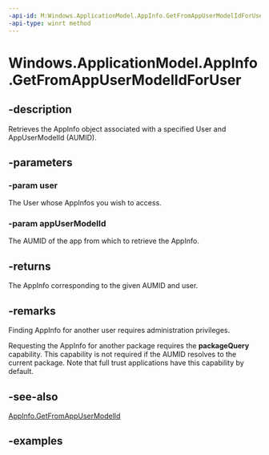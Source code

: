 ```yaml
---
-api-id: M:Windows.ApplicationModel.AppInfo.GetFromAppUserModelIdForUser(Windows.System.User,System.String)
-api-type: winrt method
---
```


<!-- Method syntax.
public AppInfo AppInfo.GetFromAppUserModelIdForUser(User user, String appUserModelId)
-->

# Windows.ApplicationModel.AppInfo.GetFromAppUserModelIdForUser

## -description
Retrieves the AppInfo object associated with a specified User and AppUserModelId (AUMID).

## -parameters
### -param user
The User whose AppInfos you wish to access.

### -param appUserModelId
The AUMID of the app from which to retrieve the AppInfo.

## -returns
The AppInfo corresponding to the given AUMID and user.

## -remarks
Finding AppInfo for another user requires administration privileges.

Requesting the AppInfo for another package requires the **packageQuery** capability. This capability is not required if the AUMID resolves to the current package. Note that full trust applications have this capability by default.

## -see-also

[AppInfo.GetFromAppUserModelId](appinfo_getfromappusermodelid_491110690.md)

## -examples
